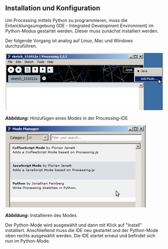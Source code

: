 ## Installation und Konfiguration

Um Processing mittels Python zu programmieren, muss die Entwicklungsumgebung (IDE - Integrated Development Environment) im Python-Modus gestartet werden. Dieser muss zunächst installiert werden.

Der folgende Vorgang ist analog auf Linux, Mac und Windows durchzuführen.

![Hinzufügen eines Modes in der IDE](../images/mode-installieren-1.png)

***Abbildung:*** Hinzufügen eines Modes in der Processing-IDE

![Installieren des Modes](../images/mode-installieren-2.png)

***Abbildung:*** Installieren des Modes

Der Python-Mode wird ausgewählt und dann mit Klick auf "Install" installiert. Anschließend muss die IDE neu gestartet und der Python-Mode oben rechts ausgewählt werden. Die IDE startet erneut und befindet sich nun im Python-Mode.
